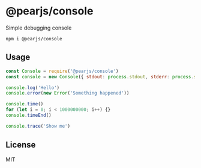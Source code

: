 # @pearjs/console

Simple debugging console

```
npm i @pearjs/console
```

## Usage
```javascript
const Console = require('@pearjs/console')
const console = new Console({ stdout: process.stdout, stderr: process.stderr })

console.log('Hello')
console.error(new Error('Something happened'))

console.time()
for (let i = 0; i < 1000000000; i++) {}
console.timeEnd()

console.trace('Show me')
```

## License

MIT
